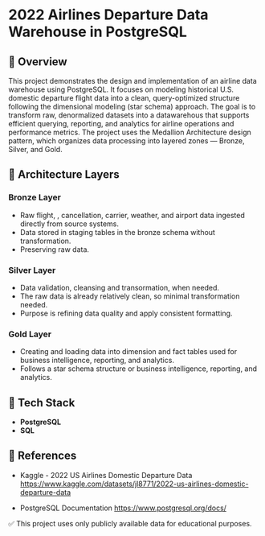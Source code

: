 # 2022 Airlines Departure Data Warehouse in PostgreSQL

## 📌 Overview

This project demonstrates the design and implementation of an airline data warehouse using PostgreSQL. It focuses on modeling historical U.S. domestic departure flight data into a clean, query-optimized structure following the dimensional modeling (star schema) approach. The goal is to transform raw, denormalized datasets into a datawarehous that supports efficient querying, reporting, and analytics for airline operations and performance metrics. The project uses the Medallion Architecture design pattern, which organizes data processing into layered zones — Bronze, Silver, and Gold.

## 🧱 Architecture Layers

### Bronze Layer
- Raw flight, , cancellation, carrier, weather, and airport data ingested directly from source systems.
- Data stored in staging tables in the bronze schema without transformation.
- Preserving raw data.

### Silver Layer
- Data validation, cleansing and transormation, when needed. 
- The raw data is already relatively clean, so minimal transformation needed.
- Purpose is refining data quality and apply consistent formatting.

### Gold Layer
- Creating and loading data into dimension and fact tables used for business intelligence, reporting, and analytics.
- Follows a star schema structure or business intelligence, reporting, and analytics.

## 🧰 Tech Stack
- **PostgreSQL**
- **SQL**

## 🔗 References

- Kaggle - 2022 US Airlines Domestic Departure Data
  https://www.kaggle.com/datasets/jl8771/2022-us-airlines-domestic-departure-data

- PostgreSQL Documentation
  https://www.postgresql.org/docs/

✅ This project uses only publicly available data for educational purposes.
